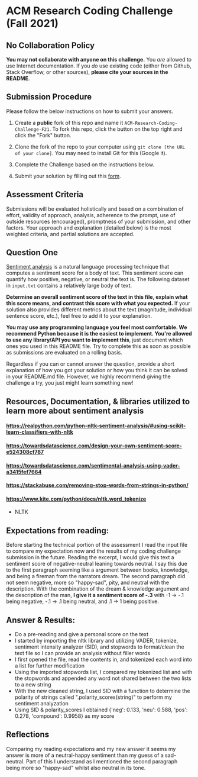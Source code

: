 # ACM Research Coding Challenge (Fall 2021)

## [](https://github.com/ACM-Research/Coding-Challenge-F21#no-collaboration-policy)No Collaboration Policy

**You may not collaborate with anyone on this challenge.**  You  _are_  allowed to use Internet documentation. If you  _do_  use existing code (either from Github, Stack Overflow, or other sources),  **please cite your sources in the README**.

## [](https://github.com/ACM-Research/Coding-Challenge-F21#submission-procedure)Submission Procedure

Please follow the below instructions on how to submit your answers.

1.  Create a  **public**  fork of this repo and name it  `ACM-Research-Coding-Challenge-F21`. To fork this repo, click the button on the top right and click the "Fork" button.

2.  Clone the fork of the repo to your computer using  `git clone [the URL of your clone]`. You may need to install Git for this (Google it).

3.  Complete the Challenge based on the instructions below.

4.  Submit your solution by filling out this [form](https://acmutd.typeform.com/to/zF1IcBGR).

## Assessment Criteria 

Submissions will be evaluated holistically and based on a combination of effort, validity of approach, analysis, adherence to the prompt, use of outside resources (encouraged), promptness of your submission, and other factors. Your approach and explanation (detailed below) is the most weighted criteria, and partial solutions are accepted. 

## [](https://github.com/ACM-Research/Coding-Challenge-S21#question-one)Question One

[Sentiment analysis](https://en.wikipedia.org/wiki/Sentiment_analysis) is a natural language processing technique that computes a sentiment score for a body of text. This sentiment score can quantify how positive, negative, or neutral the text is. The following dataset in  `input.txt`  contains a relatively large body of text.

**Determine an overall sentiment score of the text in this file, explain what this score means, and contrast this score with what you expected.**  If your solution also provides different metrics about the text (magnitude, individual sentence score, etc.), feel free to add it to your explanation.   

**You may use any programming language you feel most comfortable. We recommend Python because it is the easiest to implement. You're allowed to use any library/API you want to implement this**, just document which ones you used in this README file. Try to complete this as soon as possible as submissions are evaluated on a rolling basis.

Regardless if you can or cannot answer the question, provide a short explanation of how you got your solution or how you think it can be solved in your README.md file. However, we highly recommend giving the challenge a try, you just might learn something new!

## Resources, Documentation, & libraries  utilized to learn more about sentiment analysis
#### https://realpython.com/python-nltk-sentiment-analysis/#using-scikit-learn-classifiers-with-nltk ####
#### https://towardsdatascience.com/design-your-own-sentiment-score-e524308cf787 ####
#### https://towardsdatascience.com/sentimental-analysis-using-vader-a3415fef7664 ####
#### https://stackabuse.com/removing-stop-words-from-strings-in-python/ #### 
#### https://www.kite.com/python/docs/nltk.word_tokenize ####
* NLTK


## Expectations from reading:
Before starting the technical portion of the assessment I read the input file to compare my expectation now and the results of my coding challenge submission in the future. Reading the excerpt, I would give this text a sentiment score of negative-neutral leaning towards neutral. I say this due to the first paragraph seeming like a argument between books, knowledge, and being a fireman from the narrators dream. The second paragraph did not seem negative, more so "happy-sad", pity, and neutral with the description. With the combination of the dream & knowledge argument and the description of the man, **I give it a sentiment score of -.3** with -1 -> -.1 being negative, -.1 -> .1 being neutral, and .1 -> 1 being positive.

## Answer & Results:
* Do a pre-reading and give a personal score on the text
* I started by importing the nltk library and utilizing VADER, tokenize, sentiment intensity analyzer (SID), and stopwords to format/clean the text file so I can provide an analysis without filler words
* I first opened the file, read the contents in, and tokenized each word into a list for further modification
* Using the imported stopwords list, I compared my tokenized list and with the stopwords and appended any word not shared between the two lists to a new string
* With the new cleaned string, I used SID with a function to determine the polarity of strings called ".polarity_scores(string)" to perform my sentiment analyzation
* Using SID & polarity_scores I obtained {'neg': 0.133, 'neu': 0.588, 'pos': 0.278, 'compound': 0.9958} as my score
## Reflections
Comparing my reading expectations and my new answer it seems my answer is more of a neutral-happy sentiment than my guess of a sad-neutral. Part of this I understand as I mentioned the second paragraph being more so "happy-sad" whilst also neutral in its tone. 


